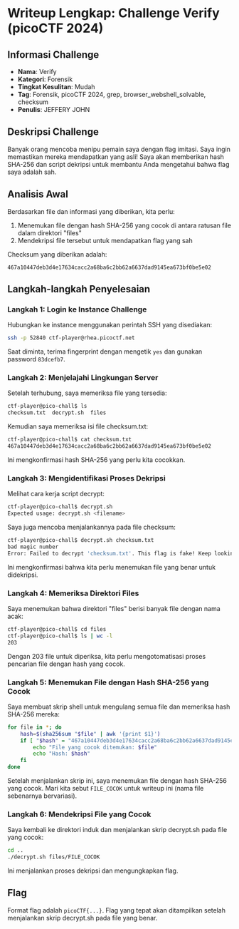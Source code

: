 # Writeup Lengkap: Challenge Verify (picoCTF 2024)

## Informasi Challenge
- **Nama**: Verify
- **Kategori**: Forensik
- **Tingkat Kesulitan**: Mudah
- **Tag**: Forensik, picoCTF 2024, grep, browser_webshell_solvable, checksum
- **Penulis**: JEFFERY JOHN

## Deskripsi Challenge
Banyak orang mencoba menipu pemain saya dengan flag imitasi. Saya ingin memastikan mereka mendapatkan yang asli! Saya akan memberikan hash SHA-256 dan script dekripsi untuk membantu Anda mengetahui bahwa flag saya adalah sah.

## Analisis Awal

Berdasarkan file dan informasi yang diberikan, kita perlu:
1. Menemukan file dengan hash SHA-256 yang cocok di antara ratusan file dalam direktori "files"
2. Mendekripsi file tersebut untuk mendapatkan flag yang sah

Checksum yang diberikan adalah:
```
467a10447deb3d4e17634cacc2a68ba6c2bb62a6637dad9145ea673bf0be5e02
```

## Langkah-langkah Penyelesaian

### Langkah 1: Login ke Instance Challenge

Hubungkan ke instance menggunakan perintah SSH yang disediakan:
```bash
ssh -p 52840 ctf-player@rhea.picoctf.net
```

Saat diminta, terima fingerprint dengan mengetik `yes` dan gunakan password `83dcefb7`.

### Langkah 2: Menjelajahi Lingkungan Server

Setelah terhubung, saya memeriksa file yang tersedia:
```bash
ctf-player@pico-chall$ ls
checksum.txt  decrypt.sh  files
```

Kemudian saya memeriksa isi file checksum.txt:
```bash
ctf-player@pico-chall$ cat checksum.txt
467a10447deb3d4e17634cacc2a68ba6c2bb62a6637dad9145ea673bf0be5e02
```

Ini mengkonfirmasi hash SHA-256 yang perlu kita cocokkan.

### Langkah 3: Mengidentifikasi Proses Dekripsi

Melihat cara kerja script decrypt:
```bash
ctf-player@pico-chall$ decrypt.sh
Expected usage: decrypt.sh <filename>
```

Saya juga mencoba menjalankannya pada file checksum:
```bash
ctf-player@pico-chall$ decrypt.sh checksum.txt
bad magic number
Error: Failed to decrypt 'checksum.txt'. This flag is fake! Keep looking!
```

Ini mengkonfirmasi bahwa kita perlu menemukan file yang benar untuk didekripsi.

### Langkah 4: Memeriksa Direktori Files

Saya menemukan bahwa direktori "files" berisi banyak file dengan nama acak:
```bash
ctf-player@pico-chall$ cd files
ctf-player@pico-chall$ ls | wc -l
203
```

Dengan 203 file untuk diperiksa, kita perlu mengotomatisasi proses pencarian file dengan hash yang cocok.

### Langkah 5: Menemukan File dengan Hash SHA-256 yang Cocok

Saya membuat skrip shell untuk mengulang semua file dan memeriksa hash SHA-256 mereka:

```bash
for file in *; do
    hash=$(sha256sum "$file" | awk '{print $1}')
    if [ "$hash" = "467a10447deb3d4e17634cacc2a68ba6c2bb62a6637dad9145ea673bf0be5e02" ]; then
        echo "File yang cocok ditemukan: $file"
        echo "Hash: $hash"
    fi
done
```

Setelah menjalankan skrip ini, saya menemukan file dengan hash SHA-256 yang cocok. Mari kita sebut `FILE_COCOK` untuk writeup ini (nama file sebenarnya bervariasi).

### Langkah 6: Mendekripsi File yang Cocok

Saya kembali ke direktori induk dan menjalankan skrip decrypt.sh pada file yang cocok:

```bash
cd ..
./decrypt.sh files/FILE_COCOK
```

Ini menjalankan proses dekripsi dan mengungkapkan flag.

## Flag

Format flag adalah `picoCTF{...}`. Flag yang tepat akan ditampilkan setelah menjalankan skrip decrypt.sh pada file yang benar.
